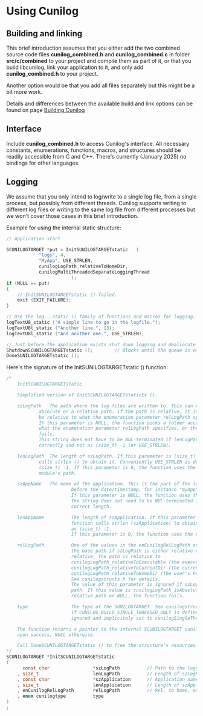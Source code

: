 
# Using Cunilog

## Building and linking

This brief introduction assumes that you either add the two combined source code files
__cunilog_combined.h__ and __cunilog_combined.c__ in folder __src/c/combined__
to your project and compile them as part of it, or that you build libcunilog, link your application to it, and only add __cunilog_combined.h__ to your project.

Another option would be that you add all files separately but this might be a bit more work.

Details and differences between the available build and link options can be found on page [Building Cunilog](building.md)

## Interface

Include __cunilog_combined.h__ to access Cunilog's interface.
All necessary constants, enumerations, functions, macros, and structures should be
readily accessible from C and C++. There's currently (January 2025) no bindings
for other languages.

## Logging

We assume that you only intend to log/write to a single log file, from a
single process, but possibly from different threads. Cunilog supports writing
to different log files or writing to the same log file from different processes
but we won't cover those cases in this brief introduction.

Example for using the internal static structure:
```C
// Application start

SCUNILOGTARGET *put = InitSUNILOGTARGETstatic	(
			"logs", 4,
			"MyApp", USE_STRLEN,
			cunilogLogPath_relativeToHomeDir,
			cunilogMultiThreadedSeparateLoggingThread
						);
if (NULL == put)
{
	// InitSUNILOGTARGETstatic () failed.
	exit (EXIT_FAILURE);
}

// Use the log...static () family of functions and macros for logging.
logTextU8_static ("A simple line to go in the logfile.");
logTextU8l_static ("Another line.", 13);
logTextU8l_static ("And another one.", USE_STRLEN);

// Just before the application exists shut down logging and deallocate its resources.
ShutdownSCUNILOGTARGETstatic ();		// Blocks until the queue is empty.
DoneSUNILOGTARGETstatic ();
```

Here's the signature of the InitSUNILOGTARGETstatic () function:
```C
/*
	InitSCUNILOGTARGETstatic

	Simplified version of InitSCUNILOGTARGETstaticEx ().

	szLogPath	The path where the log files are written to. This can either be an
			absolute or a relative path. If the path is relative, it is assumed to
			be relative to what the enumeration parameter relLogPath specifies.
			If this parameter is NULL, the function picks a folder according to
			what the enumeration parameter relLogPath specifies, or the function
			fails.
			This string does not have to be NUL-terminated if lenLogPath is given
			correctly and not as (size_t) -1 (or USE_STRLEN).

	lenLogPath	The length of szLogPath. If this parameter is (size_t) -1, the function
			calls strlen () to obtain it. Conveniently USE_STRLEN is defined as
			(size_t) -1. If this parameter is 0, the function uses the executable
			module's path.

	szAppName	The name of the application. This is the part of the log file's name
						before the date/timestamp, for instance "myApp" in "myApp_2022-10-18.log".
						If this parameter is NULL, the function uses the executable module's name.
						The string does not need to be NUL-terminated if lenAppName holds the
						correct length.

	lenAppName			The length of szApplication. If this parameter is (size_t) -1, the
						function calls strlen (szApplication) to obtain it. USE_STRLEN is defined
						as (size_t) -1.
						If this parameter is 0, the function uses the executable module's name.

	relLogPath			One of the values in the enCunilogRelLogPath enumeration that specify
						the base path if szLogPath is either relative or NULL. If szLogPath is
						relative, the path is relative to
						cunilogLogPath_relativeToExecutable (the executable file),
						cunilogLogPath_relativeToCurrentDir (the current directory), or
						cunilogLogPath_relativeToHomeDir (the user's home directory).
						See cunilogstructs.h for details.
						The value of this parameter is ignored if szLogPath is an absolute
						path. If this value is cunilogLogPath_isAbsolute and szLogPath is a
						relative path or NULL, the function fails.

	type				The type of the SUNILOGTARGET. See cunilogstructs.h for more details.
						If CUNILOG_BUILD_SINGLE_THREADED_ONLY is defined, this parameter is
						ignored and implicitely set to cunilogSingleThreaded.

	The function returns a pointer to the internal SCUNILOGTARGET cunilognewlinestructure
	upon success, NULL otherwise.

	Call DoneSCUNILOGTARGETstatic () to free the structure's resources.
*/
SCUNILOGTARGET *InitSCUNILOGTARGETstatic
(
	  const char				*szLogPath			// Path to the logging information.
	, size_t					lenLogPath			// Length of szLogPath
	, const char				*szApplication		// Application name.
	, size_t					lenApplication		// Length of szApplication.
	, enCunilogRelLogPath		relLogPath			// Rel. to home, exe, or current dir.
	, enum cunilogtype			type
)
;
```
